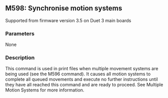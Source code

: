 ## M598: Synchronise motion systems

Supported from firmware version 3.5 on Duet 3 main boards

### Parameters

None

### Description

This command is used in print files when multiple movement systems are being used (see the M596 command). It causes all motion systems to complete all queued movements and execute no further instructions until they have all reached this command and are ready to proceed. See Multiple Motion Systems for more information.

